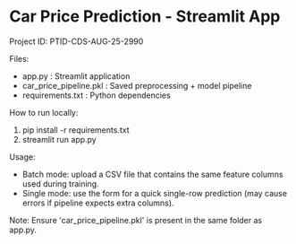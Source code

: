 # Car Price Prediction - Streamlit App

Project ID: PTID-CDS-AUG-25-2990

Files:
- app.py                      : Streamlit application
- car_price_pipeline.pkl      : Saved preprocessing + model pipeline
- requirements.txt            : Python dependencies

How to run locally:
1. pip install -r requirements.txt
2. streamlit run app.py

Usage:
- Batch mode: upload a CSV file that contains the same feature columns used during training.
- Single mode: use the form for a quick single-row prediction (may cause errors if pipeline expects extra columns).

Note:
Ensure 'car_price_pipeline.pkl' is present in the same folder as app.py.
